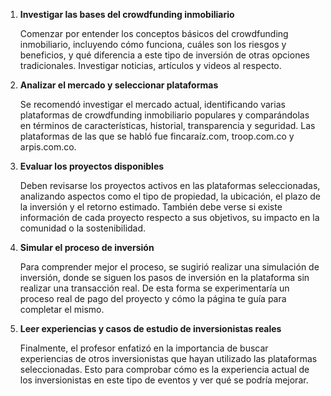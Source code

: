 1. **Investigar las bases del crowdfunding inmobiliario**

	Comenzar por entender los conceptos básicos del crowdfunding inmobiliario, incluyendo cómo funciona, cuáles son los riesgos y beneficios, y qué diferencia a este tipo de inversión de otras opciones tradicionales. Investigar noticias, artículos y videos al respecto.

2. **Analizar el mercado y seleccionar plataformas**

	Se recomendó investigar el mercado actual, identificando varias plataformas de crowdfunding inmobiliario populares y comparándolas en términos de características, historial, transparencia y seguridad. Las plataformas de las que se habló fue fincaraíz.com, troop.com.co y arpis.com.co.

3. **Evaluar los proyectos disponibles**

	Deben revisarse los proyectos activos en las plataformas seleccionadas, analizando aspectos como el tipo de propiedad, la ubicación, el plazo de la inversión y el retorno estimado. También debe verse si existe información de cada proyecto respecto a sus objetivos, su impacto en la comunidad o la sostenibilidad.

4. **Simular el proceso de inversión**

	Para comprender mejor el proceso, se sugirió realizar una simulación de inversión, donde se siguen los pasos de inversión en la plataforma sin realizar una transacción real. De esta forma se experimentaría un proceso real de pago del proyecto y cómo la página te guía para completar el mismo.

5. **Leer experiencias y casos de estudio de inversionistas reales**

	Finalmente, el profesor enfatizó en la importancia de buscar experiencias de otros inversionistas que hayan utilizado las plataformas seleccionadas. Esto para comprobar cómo es la experiencia actual de los inversionistas en este tipo de eventos y ver qué se podría mejorar.